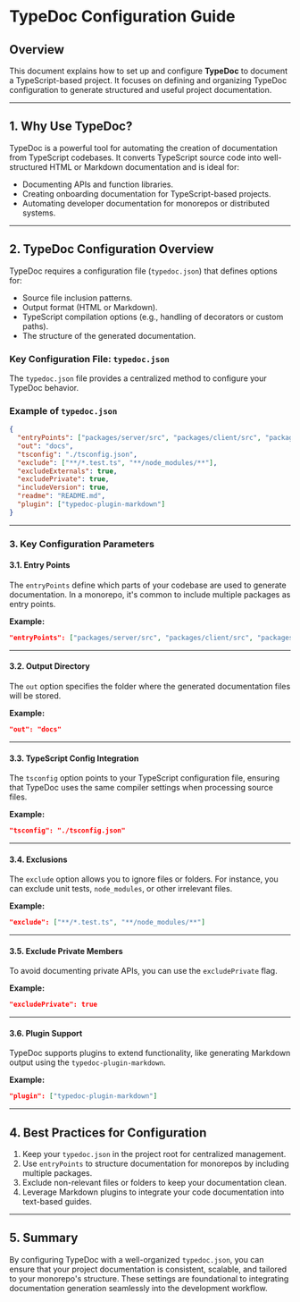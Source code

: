 # TypeDoc Configuration Guide

## Overview

This document explains how to set up and configure **TypeDoc** to document a TypeScript-based project. It focuses on
defining and organizing TypeDoc configuration to generate structured and useful project documentation.

---

## 1. Why Use TypeDoc?

TypeDoc is a powerful tool for automating the creation of documentation from TypeScript codebases. It converts
TypeScript source code into well-structured HTML or Markdown documentation and is ideal for:

- Documenting APIs and function libraries.
- Creating onboarding documentation for TypeScript-based projects.
- Automating developer documentation for monorepos or distributed systems.

---

## 2. TypeDoc Configuration Overview

TypeDoc requires a configuration file (`typedoc.json`) that defines options for:

- Source file inclusion patterns.
- Output format (HTML or Markdown).
- TypeScript compilation options (e.g., handling of decorators or custom paths).
- The structure of the generated documentation.

### Key Configuration File: `typedoc.json`

The `typedoc.json` file provides a centralized method to configure your TypeDoc behavior.

### Example of `typedoc.json`

```json
{
  "entryPoints": ["packages/server/src", "packages/client/src", "packages/shared/src"],
  "out": "docs",
  "tsconfig": "./tsconfig.json",
  "exclude": ["**/*.test.ts", "**/node_modules/**"],
  "excludeExternals": true,
  "excludePrivate": true,
  "includeVersion": true,
  "readme": "README.md",
  "plugin": ["typedoc-plugin-markdown"]
}
```

---

### 3. Key Configuration Parameters

#### 3.1. Entry Points

The `entryPoints` define which parts of your codebase are used to generate documentation. In a monorepo, it's common to
include multiple packages as entry points.

**Example:**

```json
"entryPoints": ["packages/server/src", "packages/client/src", "packages/shared/src"]
```

---

#### 3.2. Output Directory

The `out` option specifies the folder where the generated documentation files will be stored.

**Example:**

```json
"out": "docs"
```

---

#### 3.3. TypeScript Config Integration

The `tsconfig` option points to your TypeScript configuration file, ensuring that TypeDoc uses the same compiler
settings when processing source files.

**Example:**

```json
"tsconfig": "./tsconfig.json"
```

---

#### 3.4. Exclusions

The `exclude` option allows you to ignore files or folders. For instance, you can exclude unit tests, `node_modules`, or
other irrelevant files.

**Example:**

```json
"exclude": ["**/*.test.ts", "**/node_modules/**"]
```

---

#### 3.5. Exclude Private Members

To avoid documenting private APIs, you can use the `excludePrivate` flag.

**Example:**

```json
"excludePrivate": true
```

---

#### 3.6. Plugin Support

TypeDoc supports plugins to extend functionality, like generating Markdown output using the `typedoc-plugin-markdown`.

**Example:**

```json
"plugin": ["typedoc-plugin-markdown"]
```

---

## 4. Best Practices for Configuration

1. Keep your `typedoc.json` in the project root for centralized management.
2. Use `entryPoints` to structure documentation for monorepos by including multiple packages.
3. Exclude non-relevant files or folders to keep your documentation clean.
4. Leverage Markdown plugins to integrate your code documentation into text-based guides.

---

## 5. Summary

By configuring TypeDoc with a well-organized `typedoc.json`, you can ensure that your project documentation is
consistent, scalable, and tailored to your monorepo's structure. These settings are foundational to integrating
documentation generation seamlessly into the development workflow.